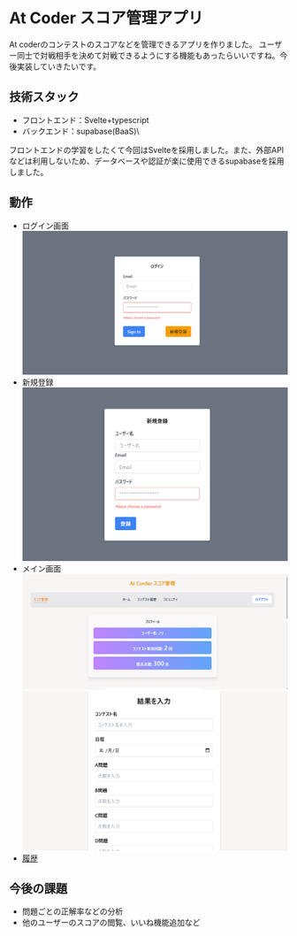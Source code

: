 # At Coder スコア管理アプリ

At coderのコンテストのスコアなどを管理できるアプリを作りました。
ユーザー同士で対戦相手を決めて対戦できるようにする機能もあったらいいですね。今後実装していきたいです。

## 技術スタック
* フロントエンド：Svelte+typescript
* バックエンド：supabase(BaaS)\

フロントエンドの学習をしたくて今回はSvelteを採用しました。また、外部APIなどは利用しないため、データベースや認証が楽に使用できるsupabaseを採用しました。

## 動作
* ログイン画面
![ログイン画面](photo/スクリーンショット%202025-02-25%20031328.png)
* 新規登録
![新規登録](photo/スクリーンショット%202025-02-25%20031354.png)
* メイン画面
![メイン画面](photo/スクリーンショット%202025-02-25%20031420.png)
![入力](photo/スクリーンショット%202025-02-25%20031442.png)
* [履歴](photo/スクリーンショット%202025-02-25%20031454.png)

## 今後の課題
* 問題ごとの正解率などの分析
* 他のユーザーのスコアの閲覧、いいね機能追加など







